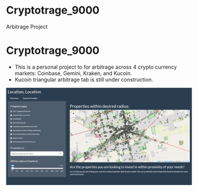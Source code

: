 # Cryptotrage_9000
Arbitrage Project

# Cryptotrage_9000

- This is a personal project to for arbitrage across 4 crypto currency markets: Coinbase, Gemini, Kraken, and Kucoin.
- Kucoin triangular arbitrage tab is still under construction.

![](https://github.com/JasonSpaw/Parcel_Proximity_Shiny_App/blob/main/Capture.PNG)
